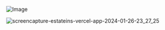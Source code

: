 ![Image](https://i.imgur.com/2Zdmcay.png)

![screencapture-estateins-vercel-app-2024-01-26-23_27_25](https://github.com/DIILEESHA/Estatein/assets/89340276/2bbabb75-a140-4e99-81a3-569b2e85e13e)
